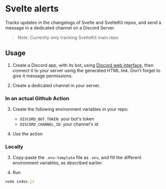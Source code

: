 # Svelte alerts

Tracks updates in the changelogs of Svelte and SvelteKit repos, and send a message in a dedicated channel on a Discord Server.

> Note: Currently only tracking SvelteKit main repo

## Usage

1. Create a Discord app, with its bot, using [Discord web interface](https://discord.com/developers/applications), then connect it to your server using the generated HTML link. Don't forget to give it message permissions.

2. Create a dedicated channel in your server.

### In an actual Github Action

3. Create the following environment variables in your repo:
    - `DISCORD_BOT_TOKEN`: your bot's token
    - `DISCORD_CHANNEL_ID`: your channel's id

4. Use the action

### Locally

3. Copy-paste the `.env-template` file as `.env`, and fill the different environment variables, as described earlier.

4. Run
```js
node index.js
```
